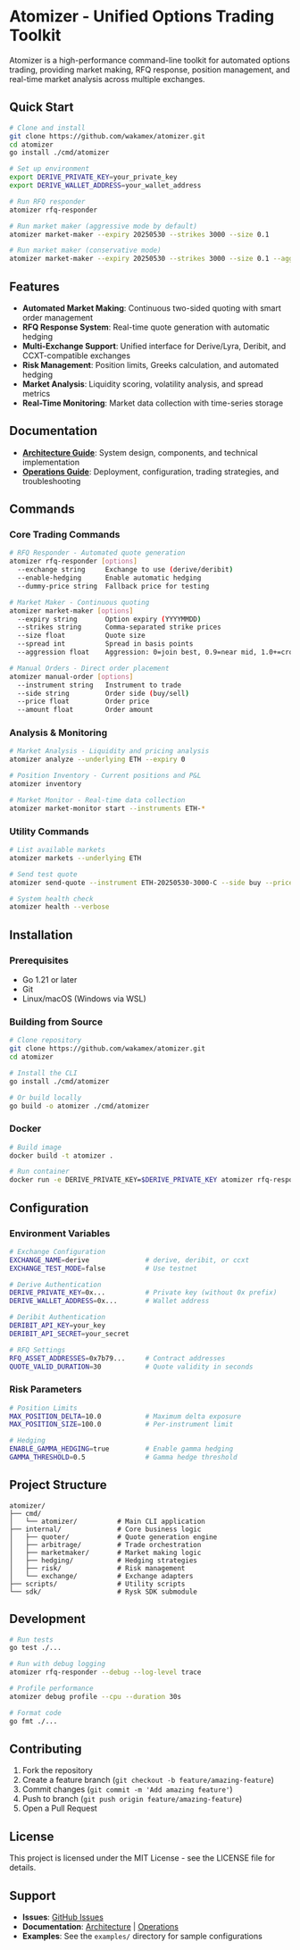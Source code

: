 # Atomizer - Unified Options Trading Toolkit

Atomizer is a high-performance command-line toolkit for automated options trading, providing market making, RFQ response, position management, and real-time market analysis across multiple exchanges.

## Quick Start

```bash
# Clone and install
git clone https://github.com/wakamex/atomizer.git
cd atomizer
go install ./cmd/atomizer

# Set up environment
export DERIVE_PRIVATE_KEY=your_private_key
export DERIVE_WALLET_ADDRESS=your_wallet_address

# Run RFQ responder
atomizer rfq-responder

# Run market maker (aggressive mode by default)
atomizer market-maker --expiry 20250530 --strikes 3000 --size 0.1

# Run market maker (conservative mode)
atomizer market-maker --expiry 20250530 --strikes 3000 --size 0.1 --aggression 0.5
```

## Features

- **Automated Market Making**: Continuous two-sided quoting with smart order management
- **RFQ Response System**: Real-time quote generation with automatic hedging
- **Multi-Exchange Support**: Unified interface for Derive/Lyra, Deribit, and CCXT-compatible exchanges
- **Risk Management**: Position limits, Greeks calculation, and automated hedging
- **Market Analysis**: Liquidity scoring, volatility analysis, and spread metrics
- **Real-Time Monitoring**: Market data collection with time-series storage

## Documentation

- **[Architecture Guide](./ARCHITECTURE.md)**: System design, components, and technical implementation
- **[Operations Guide](./OPERATIONS.md)**: Deployment, configuration, trading strategies, and troubleshooting

## Commands

### Core Trading Commands

```bash
# RFQ Responder - Automated quote generation
atomizer rfq-responder [options]
  --exchange string     Exchange to use (derive/deribit)
  --enable-hedging      Enable automatic hedging
  --dummy-price string  Fallback price for testing

# Market Maker - Continuous quoting
atomizer market-maker [options]
  --expiry string       Option expiry (YYYYMMDD)
  --strikes string      Comma-separated strike prices
  --size float          Quote size
  --spread int          Spread in basis points
  --aggression float    Aggression: 0=join best, 0.9=near mid, 1.0+=cross spread

# Manual Orders - Direct order placement
atomizer manual-order [options]
  --instrument string   Instrument to trade
  --side string         Order side (buy/sell)
  --price float         Order price
  --amount float        Order amount
```

### Analysis & Monitoring

```bash
# Market Analysis - Liquidity and pricing analysis
atomizer analyze --underlying ETH --expiry 0

# Position Inventory - Current positions and P&L
atomizer inventory

# Market Monitor - Real-time data collection
atomizer market-monitor start --instruments ETH-*
```

### Utility Commands

```bash
# List available markets
atomizer markets --underlying ETH

# Send test quote
atomizer send-quote --instrument ETH-20250530-3000-C --side buy --price 100

# System health check
atomizer health --verbose
```

## Installation

### Prerequisites
- Go 1.21 or later
- Git
- Linux/macOS (Windows via WSL)

### Building from Source

```bash
# Clone repository
git clone https://github.com/wakamex/atomizer.git
cd atomizer

# Install the CLI
go install ./cmd/atomizer

# Or build locally
go build -o atomizer ./cmd/atomizer
```

### Docker

```bash
# Build image
docker build -t atomizer .

# Run container
docker run -e DERIVE_PRIVATE_KEY=$DERIVE_PRIVATE_KEY atomizer rfq-responder
```

## Configuration

### Environment Variables

```bash
# Exchange Configuration
EXCHANGE_NAME=derive              # derive, deribit, or ccxt
EXCHANGE_TEST_MODE=false          # Use testnet

# Derive Authentication
DERIVE_PRIVATE_KEY=0x...          # Private key (without 0x prefix)
DERIVE_WALLET_ADDRESS=0x...       # Wallet address

# Deribit Authentication  
DERIBIT_API_KEY=your_key
DERIBIT_API_SECRET=your_secret

# RFQ Settings
RFQ_ASSET_ADDRESSES=0x7b79...     # Contract addresses
QUOTE_VALID_DURATION=30           # Quote validity in seconds
```

### Risk Parameters

```bash
# Position Limits
MAX_POSITION_DELTA=10.0           # Maximum delta exposure
MAX_POSITION_SIZE=100.0           # Per-instrument limit

# Hedging
ENABLE_GAMMA_HEDGING=true         # Enable gamma hedging
GAMMA_THRESHOLD=0.5               # Gamma hedge threshold
```

## Project Structure

```
atomizer/
├── cmd/
│   └── atomizer/          # Main CLI application
├── internal/              # Core business logic
│   ├── quoter/            # Quote generation engine
│   ├── arbitrage/         # Trade orchestration
│   ├── marketmaker/       # Market making logic
│   ├── hedging/           # Hedging strategies
│   ├── risk/              # Risk management
│   └── exchange/          # Exchange adapters
├── scripts/               # Utility scripts
└── sdk/                   # Rysk SDK submodule
```

## Development

```bash
# Run tests
go test ./...

# Run with debug logging
atomizer rfq-responder --debug --log-level trace

# Profile performance
atomizer debug profile --cpu --duration 30s

# Format code
go fmt ./...
```

## Contributing

1. Fork the repository
2. Create a feature branch (`git checkout -b feature/amazing-feature`)
3. Commit changes (`git commit -m 'Add amazing feature'`)
4. Push to branch (`git push origin feature/amazing-feature`)
5. Open a Pull Request

## License

This project is licensed under the MIT License - see the LICENSE file for details.

## Support

- **Issues**: [GitHub Issues](https://github.com/wakamex/atomizer/issues)
- **Documentation**: [Architecture](./ARCHITECTURE.md) | [Operations](./OPERATIONS.md)
- **Examples**: See the `examples/` directory for sample configurations